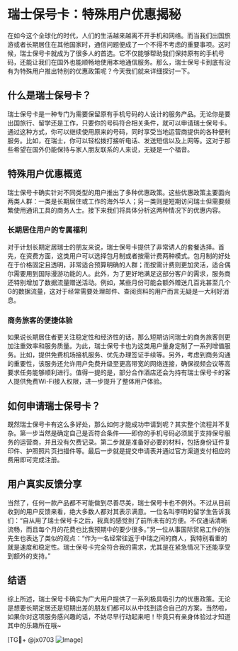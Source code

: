# 瑞士保号卡：特殊用户优惠揭秘

在如今这个全球化的时代，人们的生活越来越离不开手机和网络。而当我们出国旅游或者长期居住在其他国家时，通信问题便成了一个不得不考虑的重要事项。这时候，瑞士保号卡就成为了很多人的首选。它不仅能够帮助我们保持原有的手机号码，还能让我们在国外也能顺畅地使用本地通信服务。那么，瑞士保号卡到底有没有为特殊用户推出特别的优惠政策呢？今天我们就来详细探讨一下。

## 什么是瑞士保号卡？

瑞士保号卡是一种专门为需要保留原有手机号码的人设计的服务产品。无论你是要出国旅行、留学还是工作，只要你的号码符合相关条件，就可以申请瑞士保号卡。通过这种方式，你可以继续使用原来的号码，同时享受当地运营商提供的各种便利服务。比如，在瑞士，你可以轻松拨打接听电话、发送短信以及上网等。这对于那些希望在国外仍能保持与家人朋友联系的人来说，无疑是一个福音。

## 特殊用户优惠概览

瑞士保号卡确实针对不同类型的用户推出了多种优惠政策。这些优惠政策主要面向两类人群：一类是长期居住或工作的海外华人；另一类则是短期访问瑞士但需要频繁使用通讯工具的商务人士。接下来我们将具体分析这两种情况下的优惠内容。

### 长期居住用户的专属福利

对于计划长期定居瑞士的朋友来说，瑞士保号卡提供了非常诱人的套餐选择。首先，在资费方面，这类用户可以选择包月制或者按需计费两种模式。包月制的好处在于价格固定且透明，非常适合预算明确的人群；而按需计费则更加灵活，适合偶尔需要用到国际漫游功能的人。此外，为了更好地满足这部分客户的需求，服务商还特别增加了数据流量赠送活动。例如，某些月份可能会额外赠送几百兆甚至几个G的数据流量，这对于经常需要处理邮件、查阅资料的用户而言无疑是一大利好消息。

### 商务旅客的便捷体验

如果说长期居住者更关注稳定性和经济性的话，那么短期访问瑞士的商务旅客则更加注重效率和服务质量。为此，瑞士保号卡也为这类用户量身定制了一系列增值服务。比如，提供免费机场接机服务、优先办理签证手续等。另外，考虑到商务沟通的重要性，该服务还允许用户免费升级至更高带宽的网络连接，确保视频会议等高要求任务能够顺利进行。值得一提的是，部分合作酒店还会为持有瑞士保号卡的客人提供免费Wi-Fi接入权限，进一步提升了整体用户体验。

## 如何申请瑞士保号卡？

既然瑞士保号卡有这么多好处，那么如何才能成功申请到呢？其实整个流程并不复杂。第一步当然是确定自己是否符合条件——即你的手机号码必须属于支持保号服务的运营商，并且没有欠费记录。第二步就是准备好必要的材料，包括身份证件复印件、护照照片页扫描件等。最后一步就是提交申请表并通过官方渠道支付相应的费用即可完成注册。

## 用户真实反馈分享

当然了，任何一款产品都不可能做到尽善尽美，瑞士保号卡也不例外。不过从目前收到的用户反馈来看，绝大多数人都对其表示满意。一位名叫李明的留学生告诉我们：“自从用了瑞士保号卡之后，我真的感觉到了前所未有的方便。不仅通话清晰流畅，而且每个月的花费也比我预期中的要少很多。”另一位从事国际贸易工作的张先生也表达了类似的观点：“作为一名经常往返于中瑞之间的商人，我特别看重的就是速度和稳定性。瑞士保号卡完全符合我的需求，尤其是在紧急情况下还能享受到额外的支持。”

## 结语

综上所述，瑞士保号卡确实为广大用户提供了一系列极具吸引力的优惠政策。无论是想要长期定居还是短期出差的朋友们都可以从中找到适合自己的方案。当然啦，如果你对这项服务感兴趣的话，不妨尽早行动起来吧！毕竟只有亲身体验过才知道其中的乐趣所在哦~

[TG💪+ @jx0703 ![Image](https://github.com/user-attachments/assets/dbca1d08-cadb-493c-b0ec-ad6f7a83f270)]